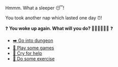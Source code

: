  Hmmm. What a sleeper 😴!

You took another nap which lasted one day ⏰!

❓ **You woke up again. What will you do? 🤷🏽‍♀️🤷🏽‍♂️** ❓

- [➡️ Go into dungeon](../1/1.md)
- [🎲 Play some games](0-BB.md)
- [📢 Cry for help](0-C.md)
- [💪 Do some exercise](0-D.md)
